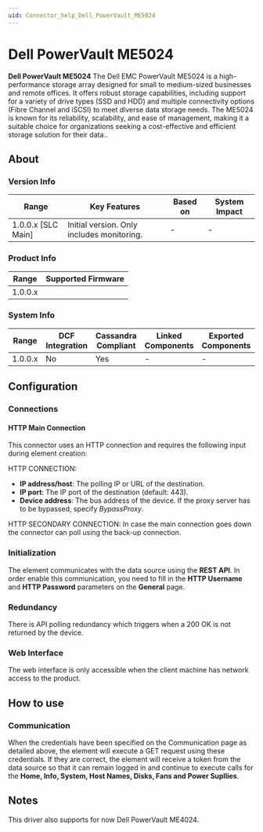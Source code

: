 ```yaml
---
uid: Connector_help_Dell_PowerVault_ME5024
---
```


# Dell PowerVault ME5024

**Dell PowerVault ME5024** 
The Dell EMC PowerVault ME5024 is a high-performance storage array designed for small to medium-sized businesses and remote offices. It offers robust storage capabilities, including support for a variety of drive types (SSD and HDD) and multiple connectivity options (Fibre Channel and iSCSI) to meet diverse data storage needs. The ME5024 is known for its reliability, scalability, and ease of management, making it a suitable choice for organizations seeking a cost-effective and efficient storage solution for their data..

## About

### Version Info

| **Range**            | **Key Features**                           | **Based on** | **System Impact** |
|----------------------|--------------------------------------------|--------------|-------------------|
| 1.0.0.x \[SLC Main\] | Initial version. Only includes monitoring. | \-           | \-                |

### Product Info

| Range     | Supported Firmware     |
|-----------|------------------------|
| 1.0.0.x   |   |

### System Info

| Range     | DCF Integration     | Cassandra Compliant     | Linked Components     | Exported Components     |
|-----------|---------------------|-------------------------|-----------------------|-------------------------|
| 1.0.0.x   | No                  | Yes                     | \-                    | \-                      |

## Configuration

### Connections

#### HTTP Main Connection

This connector uses an HTTP connection and requires the following input during element creation:

HTTP CONNECTION:

- **IP address/host**: The polling IP or URL of the destination.
- **IP port**: The IP port of the destination (default: 443).
- **Device address**: The bus address of the device. If the proxy server has to be bypassed, specify *BypassProxy*.

HTTP SECONDARY CONNECTION:
In case the main connection goes down the connector can poll using the back-up connection.

### Initialization

The element communicates with the data source using the **REST API**. In order enable this communication, you need to fill in the **HTTP Username** and **HTTP Password** parameters on the **General** page.

### Redundancy

There is API polling redundancy which triggers when a 200 OK is not returned by the device.

### Web Interface

The web interface is only accessible when the client machine has network access to the product.

## How to use

### Communication

When the credentials have been specified on the Communication page as detailed above, the element will execute a GET request using these credentials. If they are correct, the element will receive a token from the data source so that it can remain logged in and continue to execute calls for the **Home, Info, System, Host Names, Disks, Fans and Power Supllies**.

## Notes
This driver also supports for now Dell PowerVault ME4024.
